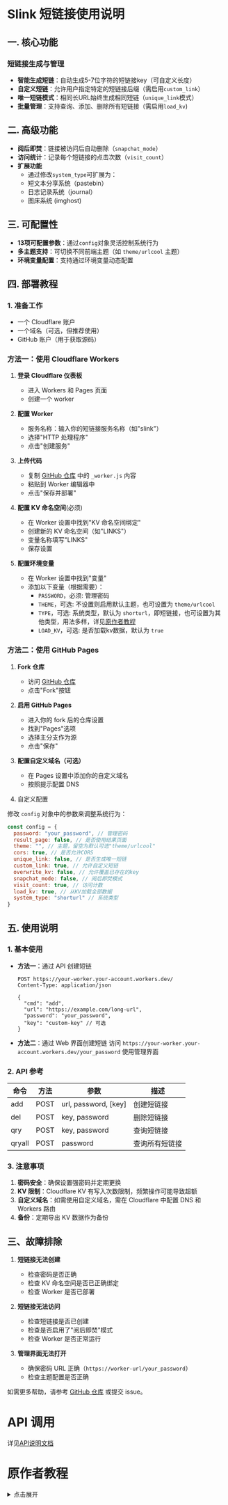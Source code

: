# Slink 短链接使用说明

## 一. 核心功能

### 短链接生成与管理
- **智能生成短链**：自动生成5-7位字符的短链接key（可自定义长度）
- **自定义短链**：允许用户指定特定的短链接后缀（需启用`custom_link`）
- **唯一短链模式**：相同长URL始终生成相同短链（`unique_link`模式）
- **批量管理**：支持查询、添加、删除所有短链接（需启用`load_kv`)

## 二. 高级功能
- **阅后即焚**：链接被访问后自动删除（`snapchat_mode`）
- **访问统计**：记录每个短链接的点击次数（`visit_count`）
- **扩展功能**
  - 通过修改`system_type`可扩展为：
  - 短文本分享系统（pastebin）
  - 日志记录系统（journal）
  - 图床系统 (imghost)

## 三. 可配置性
- **13项可配置参数**：通过`config`对象灵活控制系统行为
- **多主题支持**：可切换不同前端主题（如 `theme/urlcool` 主题）
- **环境变量配置**：支持通过环境变量动态配置

## 四. 部署教程

### 1. 准备工作
- 一个 Cloudflare 账户
- 一个域名（可选，但推荐使用）
- GitHub 账户（用于获取源码）

### 方法一：使用 Cloudflare Workers

1. **登录 Cloudflare 仪表板**
   - 进入 Workers 和 Pages 页面
   - 创建一个 worker

2. **配置 Worker**
   - 服务名称：输入你的短链接服务名称（如"slink"）
   - 选择"HTTP 处理程序"
   - 点击"创建服务"

3. **上传代码**
   - 复制 [GitHub 仓库](https://github.com/yutian81/slink/) 中的 `_worker.js` 内容
   - 粘贴到 Worker 编辑器中
   - 点击"保存并部署"

4. **配置 KV 命名空间**(必须)
   - 在 Worker 设置中找到"KV 命名空间绑定"
   - 创建新的 KV 命名空间（如"LINKS"）
   - 变量名称填写"LINKS"
   - 保存设置

5. **配置环境变量**
   - 在 Worker 设置中找到"变量"
   - 添加以下变量（根据需要）：
     - `PASSWORD`，必须: 管理密码
     - `THEME`，可选: 不设置则启用默认主题，也可设置为 `theme/urlcool`
     - `TYPE`，可选: 系统类型，默认为 `shorturl`，即短链接，也可设置为其他类型，用法多样，详见[原作者教程](#原作者教程)
     - `LOAD_KV`，可选: 是否加载kv数据，默认为 `true`

### 方法二：使用 GitHub Pages

1. **Fork 仓库**
   - 访问 [GitHub 仓库](https://github.com/yutian81/slink/)
   - 点击"Fork"按钮

2. **启用 GitHub Pages**
   - 进入你的 fork 后的仓库设置
   - 找到"Pages"选项
   - 选择主分支作为源
   - 点击"保存"

3. **配置自定义域名（可选）**
   - 在 Pages 设置中添加你的自定义域名
   - 按照提示配置 DNS

4. 自定义配置

修改 `config` 对象中的参数来调整系统行为：

```javascript
const config = {
  password: "your_password", // 管理密码
  result_page: false, // 是否使用结果页面
  theme: "", // 主题，留空为默认可选"theme/urlcool"
  cors: true, // 是否允许CORS
  unique_link: false, // 是否生成唯一短链
  custom_link: true, // 允许自定义短链
  overwrite_kv: false, // 允许覆盖已存在的key
  snapchat_mode: false, // 阅后即焚模式
  visit_count: true, // 访问计数
  load_kv: true, // 从KV加载全部数据
  system_type: "shorturl" // 系统类型
}
```

## 五. 使用说明

### 1. 基本使用

- **方法一**：通过 API 创建短链
  ```
  POST https://your-worker.your-account.workers.dev/
  Content-Type: application/json
  
  {
    "cmd": "add",
    "url": "https://example.com/long-url",
    "password": "your_password",
    "key": "custom-key" // 可选
  }
  ```

- **方法二**：通过 Web 界面创建短链
  访问 `https://your-worker.your-account.workers.dev/your_password` 使用管理界面

### 2. API 参考

| 命令 | 方法 | 参数 | 描述 |
|------|------|------|------|
| add  | POST | url, password, [key] | 创建短链接 |
| del  | POST | key, password | 删除短链接 |
| qry  | POST | key, password | 查询短链接 |
| qryall | POST | password | 查询所有短链接 |

### 3. 注意事项

1. **密码安全**：确保设置强密码并定期更换
2. **KV 限制**：Cloudflare KV 有写入次数限制，频繁操作可能导致超额
3. **自定义域名**：如需使用自定义域名，需在 Cloudflare 中配置 DNS 和 Workers 路由
4. **备份**：定期导出 KV 数据作为备份

## 三、故障排除

1. **短链接无法创建**
   - 检查密码是否正确
   - 检查 KV 命名空间是否已正确绑定
   - 检查 Worker 是否已部署

2. **短链接无法访问**
   - 检查短链接是否已创建
   - 检查是否启用了"阅后即焚"模式
   - 检查 Worker 是否正常运行

3. **管理界面无法打开**
   - 确保密码 URL 正确（`https://worker-url/your_password`）
   - 检查主题配置是否正确

如需更多帮助，请参考 [GitHub 仓库](https://github.com/yutian81/slink/) 或提交 issue。

# API 调用
详见[API说明文档](https://github.com/yutian81/slink/blob/main/API.md)

# 原作者教程
<details>
<summary>点击展开</summary>
# 演示
短链系统 https://1way.eu.org/bodongshouqulveweifengci

网络记事本 Pastebin https://pastebin.icdyct.cloudns.asia/tieludasiliqiuweiyue

图床 Image Hosting https://imghost.crazypeace.workers.dev/imghostimghost

网络日记本 NetJournal 支持Markdown https://journal.crazypeace.workers.dev/journaljournal

# 完整的部署教程
https://zelikk.blogspot.com/2022/07/url-shorten-worker-hide-tutorial.html

## 如果不想被作者的更新影响
- Fork一份自己的Repo.
  
- 在Cloudflare的worker.js中搜索`"https://crazypeace.github.io/Url-Shorten-Worker/" + config.theme + "/index.html"`, 把其中的`crazypeace`改为你自己的, 这样Cloudflare的worker就会拉你自己的这一份index.html
  ![image](https://github.com/crazypeace/Url-Shorten-Worker/assets/665889/c98ca134-2809-4490-b9f7-ac27ba735e2e)

- 在你自己fork出来的这份Repo里, 修改index.html, 搜索`"https://crazypeace.github.io/Url-Shorten-Worker/main.js"`, 把其中的`crazypeace`改为你自己的, index.html就会拉你自己的main.js
  ![image](https://github.com/crazypeace/Url-Shorten-Worker/assets/665889/5f283aa2-d57f-4679-a987-757f1590e8f9)

- 激活你自己的Repo的GitHub Pages功能. (具体操作请google, 不详细展开了)

# 在原版基础上的修改说明
直接访问域名返回404。在KV中设置一个entry，保存秘密path，只有访问这个path才显示使用页面。  
https://zelikk.blogspot.com/2022/07/url-shorten-worker-hide-tutorial.html

支持自定义短链  
https://zelikk.blogspot.com/2022/07/url-shorten-worker-custom.html

API 不公开服务  
https://zelikk.blogspot.com/2022/07/url-shorten-worker-api-password.html

页面缓存设置过的短链  
https://zelikk.blogspot.com/2022/08/url-shorten-worker-localstorage.html

长链接文本框预搜索localStorage  
https://zelikk.blogspot.com/2022/08/url-shorten-worker-bootstrap-list-group-oninput.html

增加按钮可以删除某条短链  
https://zelikk.blogspot.com/2022/08/url-shorten-worker-delete-kv-localstorage.html

访问计数功能 可查询短链 成为功能完整的短链API系统  
https://zelikk.blogspot.com/2023/11/url-shorten-worker-visit-count-api-api.html

阅后即焚功能, 可制作一次性二维码  
https://zelikk.blogspot.com/2023/11/url-shorten-worker-snapchat-mode.html

增加读取 KV 中全部记录的功能  
https://zelikk.blogspot.com/2024/01/url-shorten-worker-load-cloudflare-kv.html

变身网络记事本 Pastebin  
https://zelikk.blogspot.com/2024/01/url-shorten-worker-pastebin.html

保护 'password' key  
https://zelikk.blogspot.com/2024/01/url-shorten-worker-password-protect-keylist.html

变身图床 Image Hosting  
https://zelikk.blogspot.com/2024/01/url-shorten-worker-image-hosting-base64.html

变身网络日志本 支持 Markdown  
https://zelikk.blogspot.com/2024/02/url-shorten-worker-netjournal.html  
https://zelikk.blogspot.com/2024/02/url-shorten-worker-netjournal-markdown.html  
https://zelikk.blogspot.com/2024/04/url-shorten-worker-netjournal-markdown.html

# 用你的STAR告诉我这个Repo对你有用 Welcome STARs! :)
[![Stargazers over time](https://starchart.cc/crazypeace/Url-Shorten-Worker.svg)](https://starchart.cc/crazypeace/Url-Shorten-Worker)

</details>
